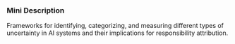 ### Mini Description

Frameworks for identifying, categorizing, and measuring different types of uncertainty in AI systems and their implications for responsibility attribution.
